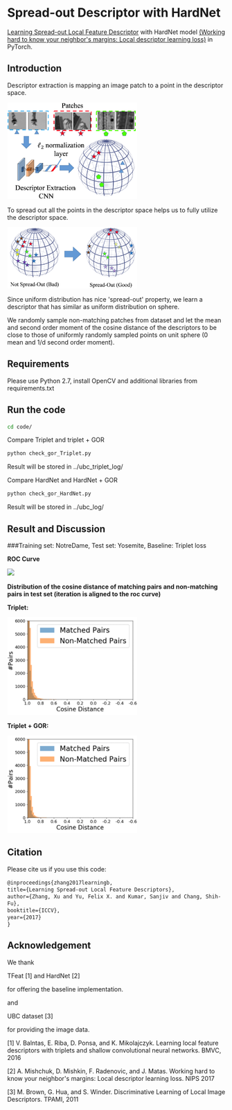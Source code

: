 # Spread-out Descriptor with HardNet

[Learning Spread-out Local Feature Descriptor](https://arxiv.org/abs/1708.06320) with HardNet model [(Working hard to know your neighbor's margins: Local descriptor learning loss)](https://arxiv.org/abs/1705.10872) in PyTorch.

## Introduction

Descriptor extraction is mapping an image patch to a point in the descriptor space.

<img src="./fig/extraction_pipeline.png" width="300">

To spread out all the points in the descriptor space helps us to fully utilize the descriptor space.

<img src="./fig/Motivation.png" width="300">

Since uniform distribution has nice 'spread-out' property, we learn a descriptor that has similar as uniform distribution on sphere.

We randomly sample non-matching patches from dataset and let the mean and second order moment of the cosine distance of the descriptors to be close to those of uniformly randomly sampled points on unit sphere (0 mean and 1/d second order moment).
## Requirements

Please use Python 2.7, install OpenCV and additional libraries from requirements.txt

## Run the code

```bash
cd code/
```
Compare Triplet and triplet + GOR

```python
python check_gor_Triplet.py
```

Result will be stored in ../ubc\_triplet\_log/

Compare HardNet and HardNet + GOR

```python
python check_gor_HardNet.py
```

Result will be stored in ../ubc_log/


## Result and Discussion
###Training set: NotreDame, Test set: Yosemite, Baseline: Triplet loss
 
**ROC Curve**

<img src="./fig/roc.gif" width="300"> 

**Distribution of the cosine distance of matching pairs and non-matching pairs in test set 
(iteration is aligned to the roc curve)**

**Triplet:**

<img src="./fig/baseline.gif" width="300"> 

**Triplet + GOR:**

<img src="./fig/ours.gif" width="300">


## Citation

Please cite us if you use this code:

```
@inproceedings{zhang2017learningb,
title={Learning Spread-out Local Feature Descriptors},
author={Zhang, Xu and Yu, Felix X. and Kumar, Sanjiv and Chang, Shih-Fu},
booktitle={ICCV},
year={2017}
}
```

## Acknowledgement
We thank

TFeat [1] and HardNet [2] 

for offering the baseline implementation. 

and

UBC dataset [3]

for providing the image data.

[1] V. Balntas, E. Riba, D. Ponsa, and K. Mikolajczyk. Learning local feature descriptors with triplets and shallow convolutional neural networks. BMVC, 2016

[2] A. Mishchuk, D. Mishkin, F. Radenovic, and J. Matas. Working hard to know your neighbor's margins: Local descriptor learning loss. NIPS 2017

[3] M. Brown, G. Hua, and S. Winder. Discriminative Learning of Local Image Descriptors. TPAMI, 2011


